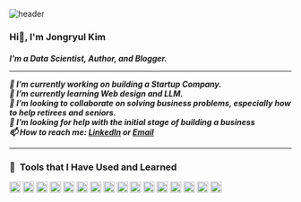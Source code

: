 ![header](https://capsule-render.vercel.app/api?type=wave&color=D9CBCB&height=300&section=header&text=Jongryul%20Kim&fontColor=424242)



### Hi👋, I'm Jongryul Kim
<h5> I'm a Data Scientist, Author, and Blogger.  
  
---------------------------------------------------------------------



🔭 I’m currently working on building a Startup Company.  
🌱 I’m currently learning Web design and LLM.  
👯 I’m looking to collaborate on solving business problems, especially how to help retirees and seniors.  
🤔 I’m looking for help with the initial stage of building a business  
📫 How to reach me: [LinkedIn](https://www.linkedin.com/in/jongryul-kim/) or [Email](jongryul0519@gmail.com)

---------------------------------------------------------------------
### 🚀 &nbsp;Tools that I Have Used and Learned</h2>
<p align="left">
<img src="https://cdn.jsdelivr.net/gh/devicons/devicon@latest/icons/jira/jira-original-wordmark.svg" alt="jira" width="20" height="20"/>
<img src="https://cdn.jsdelivr.net/gh/devicons/devicon@latest/icons/trello/trello-original.svg" alt="trello" width="20" height="20"/>
<img src="https://cdn.jsdelivr.net/gh/devicons/devicon@latest/icons/plotly/plotly-original.svg" alt="plotly" width="20" height="20"/>
<img src="https://cdn.jsdelivr.net/gh/devicons/devicon@latest/icons/jupyter/jupyter-original-wordmark.svg" alt="jupyter" width="20" height="20"/>
<img src="https://cdn.jsdelivr.net/gh/devicons/devicon@latest/icons/kaggle/kaggle-original.svg" alt="kaggle" width="20" height="20"/>
<img src="https://cdn.jsdelivr.net/gh/devicons/devicon@latest/icons/azure/azure-original-wordmark.svg" alt="azure" width="20" height="20"/>
<img src="https://cdn.jsdelivr.net/gh/devicons/devicon/icons/vscode/vscode-original.svg" alt="vscode" width="20" height="20"/>
<img src="https://cdn.jsdelivr.net/gh/devicons/devicon@latest/icons/python/python-original.svg" alt="python" width="20" height="20"/>
<img src="https://cdn.jsdelivr.net/gh/devicons/devicon@latest/icons/rstudio/rstudio-original.svg" alt="rstudio" width="20" height="20"/>
<img src="https://cdn.jsdelivr.net/gh/devicons/devicon@latest/icons/docker/docker-original-wordmark.svg" alt="docker" width="20" height="20"/>
<img src="https://cdn.jsdelivr.net/gh/devicons/devicon@latest/icons/tensorflow/tensorflow-original.svg" alt="tensorflow" width="20" height="20"/>
<img src="https://cdn.jsdelivr.net/gh/devicons/devicon@latest/icons/elasticsearch/elasticsearch-original.svg" alt="elastic" width="20" height="20"/>
<img src="https://cdn.jsdelivr.net/gh/devicons/devicon@latest/icons/mysql/mysql-original.svg" alt="mysql" width="20" height="20"/>
<img src="https://cdn.jsdelivr.net/gh/devicons/devicon@latest/icons/spss/spss-original.svg" alt="spss" width="20" height="20"/>
<img src="https://cdn.jsdelivr.net/gh/devicons/devicon@latest/icons/git/git-original.svg" alt="git" width="20" height="20"/>
<img src="https://cdn.jsdelivr.net/gh/devicons/devicon@latest/icons/gitbook/gitbook-original.svg" alt="gitbook" width="20" height="20"/>





                    
          
          
          
          
          
          

          
  
</p>
